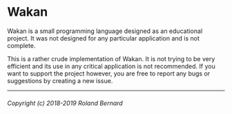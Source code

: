Wakan
======

Wakan is a small programming language designed as an educational project.
It was not designed for any particular application and is not complete.

This is a rather crude implementation of Wakan. It is not trying to be very efficient and
its use in any critical application is not recommended. If you want to support the project however,
you are free to report any bugs or suggestions by creating a new issue.



---
###### Copyright (c) 2018-2019 Roland Bernard
